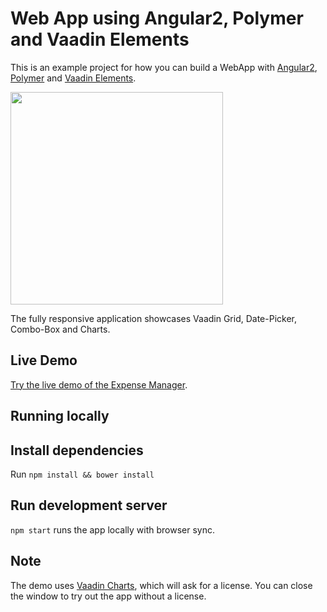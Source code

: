 # Web App using Angular2, Polymer and Vaadin Elements


This is an example project for how you can build a WebApp with [Angular2](https://angular.io/), [Polymer](https://www.polymer-project.org/1.0/) and [Vaadin Elements](https://vaadin.com/elements).

<img src='https://github.com/vaadin/expense-manager-ng2-demo/raw/master/images/expense-ng2-screenshot.gif' width='340px'>


The fully responsive application showcases Vaadin Grid, Date-Picker, Combo-Box and Charts.

## Live Demo
[Try the live demo of the Expense Manager](https://demo.vaadin.com/expense-manager-ng/).

## Running locally

## Install dependencies
Run `npm install && bower install`

## Run development server
`npm start` runs the app locally with browser sync.

## Note
The demo uses [Vaadin Charts](https://vaadin.com/charts), which will ask for a license. You can close the window to try out the app without a license.
